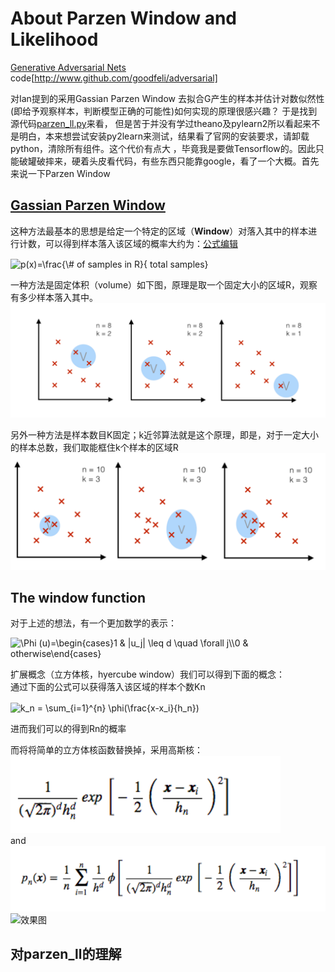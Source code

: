 About Parzen Window and Likelihood
========
[Generative Adversarial Nets](https://arxiv.org/pdf/1406.2661.pdf) code[http://www.github.com/goodfeli/adversarial]


对Ian提到的采用Gassian Parzen Window 去拟合G产生的样本并估计对数似然性(即给予观察样本，判断模型正确的可能性)如何实现的原理很感兴趣？
于是找到源代码[parzen_ll.py](https://github.com/goodfeli/adversarial/blob/master/parzen_ll.py)来看，
但是苦于并没有学过theano及pylearn2所以看起来不是明白，本来想尝试安装py2learn来测试，结果看了官网的安装要求，请卸载python，清除所有组件。这个代价有点大
，毕竟我是要做Tensorflow的。因此只能破罐破摔来，硬着头皮看代码，有些东西只能靠google，看了一个大概。首先来说一下Parzen Window

## [Gassian Parzen Window](http://sebastianraschka.com/Articles/2014_kernel_density_est.html) 
这种方法最基本的思想是给定一个特定的区域（**Window**）对落入其中的样本进行计数，可以得到样本落入该区域的概率大约为：[公式编辑](http://www.sciweavers.org/free-online-latex-equation-editor)

<img src="http://www.sciweavers.org/tex2img.php?eq=p%28x%29%3D%5Cfrac%7B%5C%23%20of%20samples%20in%20R%7D%7B%20total%20samples%7D&bc=White&fc=Black&im=jpg&fs=12&ff=arev&edit=0" align="center" border="0" alt="p(x)=\frac{\# of samples in R}{ total samples}" width="199" height="47" />

一种方法是固定体积（volume）如下图，原理是取一个固定大小的区域R，观察有多少样本落入其中。<br>
![fixed volume](https://github.com/DreamPurchaseZnz/Picture/blob/master/Image%201.png)

另外一种方法是样本数目K固定；k近邻算法就是这个原理，即是，对于一定大小的样本总数，我们取能框住k个样本的区域R<br>
![fixed k](https://github.com/DreamPurchaseZnz/Picture/blob/master/Image%204.png)

## The window function
对于上述的想法，有一个更加数学的表示：

<img src="http://www.sciweavers.org/tex2img.php?eq=%20%5CPhi%20%28u%29%3D%5Cbegin%7Bcases%7D%0A1%20%26%20%20%7Cu_j%7C%20%5Cleq%20d%20%20%5Cquad%20%5Cforall%20j%5C%5C%0A0%20%26%20otherwise%0A%5Cend%7Bcases%7D%20&bc=White&fc=Black&im=jpg&fs=12&ff=arev&edit=0" align="center" border="0" alt=" \Phi (u)=\begin{cases}1 &  |u_j| \leq d  \quad \forall j\\0 & otherwise\end{cases} " width="196" height="47" />

扩展概念（立方体核，hyercube window）我们可以得到下面的概念：<br>
通过下面的公式可以获得落入该区域的样本个数Kn

<img src="http://www.sciweavers.org/tex2img.php?eq=k_n%20%3D%20%5Csum_%7Bi%3D1%7D%5E%7Bn%7D%20%5Cphi%28%5Cfrac%7Bx-x_i%7D%7Bh_n%7D%29&bc=White&fc=Black&im=jpg&fs=12&ff=arev&edit=0" align="center" border="0" alt="k_n = \sum_{i=1}^{n} \phi(\frac{x-x_i}{h_n})" width="143" height="50" />

进而我们可以的得到Rn的概率

而将将简单的立方体核函数替换掉，采用高斯核：<br>
![guassian](https://github.com/DreamPurchaseZnz/Picture/blob/master/Image%202.png)<br>
and ![guassian2](https://github.com/DreamPurchaseZnz/Picture/blob/master/Image%203.png)
![效果图](https://upload.wikimedia.org/wikipedia/commons/4/41/Comparison_of_1D_histogram_and_KDE.png)
## 对parzen_ll的理解









